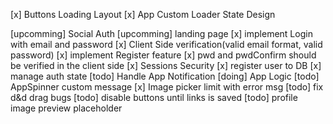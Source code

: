 [x] Buttons Loading Layout
[x] App Custom Loader State Design

<!-- Auth Todos -->

[upcomming] Social Auth
[upcomming] landing page
[x] implement Login with email and password
[x] Client Side verification(valid email format, valid password)
[x] implement Register feature
[x] pwd and pwdConfirm should be verified in the client side
[x] Sessions Security
[x] register user to DB
[x] manage auth state
[todo] Handle App Notification
[doing] App Logic
[todo] AppSpinner custom message
[x] Image picker limit with error msg
[todo] fix d&d drag bugs
[todo] disable buttons until links is saved
[todo] profile image preview placeholder

